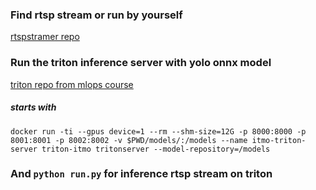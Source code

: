 ### Find rtsp stream or run by yourself
[rtspstramer repo](https://github.com/electriclizard/rtspstreamer)

### Run the triton inference server with yolo onnx model
[triton repo from mlops course](https://github.com/aitalents/mlops-course/tree/main/week03-triton)

##### starts with
`docker run -ti --gpus device=1 --rm --shm-size=12G -p 8000:8000 -p 8001:8001 -p 8002:8002 -v $PWD/models/:/models --name itmo-triton-server triton-itmo tritonserver --model-repository=/models`

### And `python run.py` for inference rtsp stream on triton
